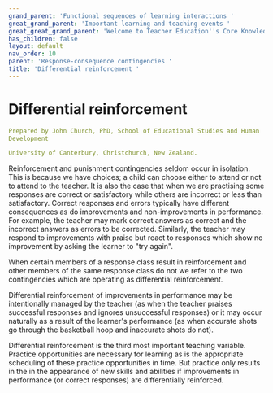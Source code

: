 ```yaml
---
grand_parent: 'Functional sequences of learning interactions '
great_grand_parent: 'Important learning and teaching events '
great_great_grand_parent: 'Welcome to Teacher Education''s Core Knowledge and Skills.'
has_children: false
layout: default
nav_order: 10
parent: 'Response-consequence contingencies '
title: 'Differential reinforcement '
---
```

# Differential reinforcement


```yaml
Prepared by John Church, PhD, School of Educational Studies and Human
Development

University of Canterbury, Christchurch, New Zealand.
```


Reinforcement and punishment contingencies seldom occur in isolation.
This is because we have choices; a child can choose either to attend or
not to attend to the teacher. It is also the case that when we are
practising some responses are correct or satisfactory while others are
incorrect or less than satisfactory. Correct responses and errors
typically have different consequences as do improvements and
non-improvements in performance. For example, the teacher may mark
correct answers as correct and the incorrect answers as errors to be
corrected. Similarly, the teacher may respond to improvements with
praise but react to responses which show no improvement by asking the
learner to "try again".

When certain members of a response class result in reinforcement and
other members of the same response class do not we refer to the two
contingencies which are operating as differential reinforcement.

Differential reinforcement of improvements in performance may be
intentionally managed by the teacher (as when the teacher praises
successful responses and ignores unsuccessful responses) or it may occur
naturally as a result of the learner's performance (as when accurate
shots go through the basketball hoop and inaccurate shots do not).

Differential reinforcement is the third most important teaching
variable. Practice opportunities are necessary for learning as is the
appropriate scheduling of these practice opportunities in time. But
practice only results in the in the appearance of new skills and
abilities if improvements in performance (or correct responses) are
differentially reinforced.
